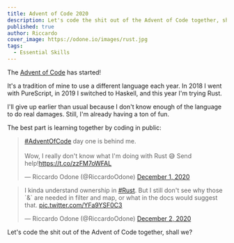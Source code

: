 ```yaml
---
title: Advent of Code 2020
description: Let's code the shit out of the Advent of Code together, shall we?
published: true
author: Riccardo
cover_image: https://odone.io/images/rust.jpg
tags:
  - Essential Skills
---
```


The [Advent of Code](https://adventofcode.com) has started!

It's a tradition of mine to use a different language each year. In 2018 I went with PureScript, in 2019 I switched to Haskell, and this year I'm trying Rust.

I'll give up earlier than usual because I don't know enough of the language to do real damages. Still, I'm already having a ton of fun.

The best part is learning together by coding in public:

<blockquote class="twitter-tweet"><p lang="en" dir="ltr"><a href="https://twitter.com/hashtag/AdventOfCode?src=hash&amp;ref_src=twsrc%5Etfw">#AdventOfCode</a> day one is behind me. <br><br>Wow, I really don&#39;t know what I&#39;m doing with Rust 😅 Send help!<a href="https://t.co/zzFM7oWFAL">https://t.co/zzFM7oWFAL</a></p>&mdash; Riccardo Odone (@RiccardoOdone) <a href="https://twitter.com/RiccardoOdone/status/1333853549520949256?ref_src=twsrc%5Etfw">December 1, 2020</a></blockquote> <script async src="https://platform.twitter.com/widgets.js" charset="utf-8"></script>

<blockquote class="twitter-tweet"><p lang="en" dir="ltr">I kinda understand ownership in <a href="https://twitter.com/hashtag/Rust?src=hash&amp;ref_src=twsrc%5Etfw">#Rust</a>. But I still don&#39;t see why those `&amp;` are needed in filter and map, or what in the docs would suggest that. <a href="https://t.co/YFa9YSF0C3">pic.twitter.com/YFa9YSF0C3</a></p>&mdash; Riccardo Odone (@RiccardoOdone) <a href="https://twitter.com/RiccardoOdone/status/1334030317754216449?ref_src=twsrc%5Etfw">December 2, 2020</a></blockquote> <script async src="https://platform.twitter.com/widgets.js" charset="utf-8"></script>

Let's code the shit out of the Advent of Code together, shall we?
